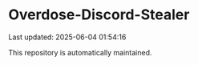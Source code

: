 # Overdose-Discord-Stealer

Last updated: 2025-06-04 01:54:16

This repository is automatically maintained.
